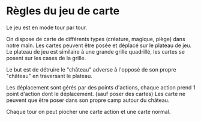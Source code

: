 # Règles du jeu de carte

Le jeu est en mode tour par tour.

On dispose de carte de différents types (créature, magique, piège) dans notre main.
Les cartes peuvent être posée et déplacé sur le plateau de jeu.
Le plateau de jeu est similaire à une grande grille quadrillé, les cartes se posent sur les cases de la grille.

Le but est de détruire le "château" adverse à l'opposé de son propre "château" en traversant le plateau.

Les déplacement sont gérés par des points d'actions, chaque action prend 1 point d'action dont le déplacement. (sauf poser des cartes)
Les carte ne peuvent que être poser dans son propre camp autour du château.

Chaque tour on peut piocher une carte action et une carte normal.